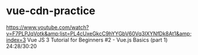 # vue-cdn-practice
https://www.youtube.com/watch?v=F7PLPJqVotk&amp;list=PL4cUxeGkcC9hYYGbV60Vq3IXYNfDk8At1&amp;index=3
Vue JS 3 Tutorial for Beginners #2 - Vue.js Basics (part 1) 24:28/30:20
